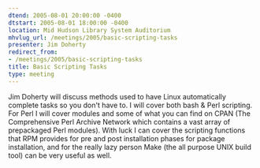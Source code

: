 ```yaml
---
dtend: 2005-08-01 20:00:00 -0400
dtstart: 2005-08-01 18:00:00 -0400
location: Mid Hudson Library System Auditorium
mhvlug_url: /meetings/2005/basic-scripting-tasks
presenter: Jim Doherty
redirect_from:
- /meetings/2005/basic-scripting-tasks
title: Basic Scripting Tasks
type: meeting
---
```



Jim Doherty will discuss methods used to have Linux automatically complete tasks so you don't have to. I will cover both bash &amp; Perl scripting. For Perl I will cover modules and some of what you can find on CPAN (The Comprehensive Perl Archive Network which contains a vast array of prepackaged Perl modules). With luck I can cover the scripting functions that RPM provides for pre and post installation phases for package installation, and for the really lazy person Make (the all purpose UNIX build tool) can be very useful as well.